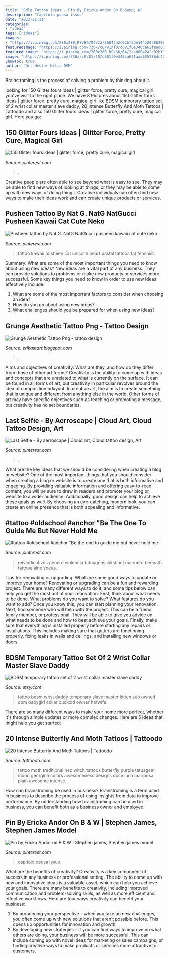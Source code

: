 ```yaml
---
title: "Ddlg Tattoo Ideas - Pin By Ericka Andor On B &amp; W"
description: "Capitolo pausa issuu"
date: "2023-01-31"
categories:
- "ideas"
tags: ["ideas"]
images:
- "https://i.pinimg.com/280x280_RS/86/04/2a/86042a2c02bf3de14452028b208c0410.jpg"
featuredImage: "https://i.pinimg.com/736x/c6/81/f0/c681f0e346ca62faad655286dc22c5bc.jpg"
featured_image: "https://i.pinimg.com/280x280_RS/86/04/2a/86042a2c02bf3de14452028b208c0410.jpg"
image: "https://i.pinimg.com/736x/c6/81/f0/c681f0e346ca62faad655286dc22c5bc.jpg"
ShowToc: true
author: "Dr. Hester Hills DVM"
---
```



Brainstroming is the process of solving a problem by thinking about it.

	

		
looking for 150 Glitter fours ideas | glitter force, pretty cure, magical girl you've visit to the right place. We have 8 Pictures about 150 Glitter fours ideas | glitter force, pretty cure, magical girl like BDSM temporary tattoo set of 2 wrist collar master slave daddy, 20 Intense Butterfly And Moth Tattoos | Tattoodo and also 150 Glitter fours ideas | glitter force, pretty cure, magical girl. Here you go:
		
    
## 150 Glitter Fours Ideas | Glitter Force, Pretty Cure, Magical Girl

<img loading=lazy src="https://i.pinimg.com/280x280_RS/86/04/2a/86042a2c02bf3de14452028b208c0410.jpg" onerror="this.onerror=null;this.src='https://tse3.mm.bing.net/th?id=OIP.tmbPzq5LMPBST9EhpN9OnQAAAA&amp;pid=15.1';" alt="150 Glitter fours ideas | glitter force, pretty cure, magical girl">

_Source: pinterest.com_

>. 

	

Creative people are often able to see beyond what is easy to see. They may be able to find new ways of looking at things, or they may be able to come up with new ways of doing things. Creative individuals can often find new ways to make their ideas work and can create unique products or services.

    
## Pusheen Tattoo By Nat G. NatG NatGucci Pusheen Kawaii Cat Cute Neko

<img loading=lazy src="https://s-media-cache-ak0.pinimg.com/originals/d9/c5/6f/d9c56fe482e3028c7c7a4e2f6dea49b0.jpg" onerror="this.onerror=null;this.src='https://tse3.mm.bing.net/th?id=OIP.Yr8e0iR-cmJ-0u2nWZajNwHaHa&amp;pid=15.1';" alt="Pusheen tattoo by Nat G. NatG NatGucci pusheen kawaii cat cute neko">

_Source: pinterest.com_

>tattoo kawaii pusheen cat unicorn heart pastel tattoos fat feminist. 

	

Summary: What are some of the most important things you need to know about using new ideas?
New ideas are a vital part of any business. They can provide solutions to problems or make new products or services more successful. Some key things you need to know in order to use new ideas effectively include:
1. What are some of the most important factors to consider when choosing an idea?
2. How do you go about using new ideas?
3. What challenges should you be prepared for when using new ideas?

    
## Grunge Aesthetic Tattoo Png - Tattoo Design

<img loading=lazy src="https://pngimage.net/wp-content/uploads/2018/06/tumblr-tattoo-png-7-300x200.png" onerror="this.onerror=null;this.src='https://tse1.mm.bing.net/th?id=OIP.qjZQW7ewhRZDfUV7ydpXUAAAAA&amp;pid=15.1';" alt="Grunge Aesthetic Tattoo Png - tattoo design">

_Source: erikastarr.blogspot.com_

>. 

	

Aims and objectives of creativity: What are they, and how do they differ from those of other art forms?
Creativity is the ability to come up with ideas and concepts that are unrelated to what is currently on the surface. It can be found in all forms of art, but creativity in particular revolves around the idea of composition orlayout. In creative art, the aim is to create something that is unique and different from anything else in the world. Other forms of art may have specific objectives such as teaching or promoting a message, but creativity has no set boundaries.

    
## Last Selfie - By Aerroscape | Cloud Art, Cloud Tattoo Design, Art

<img loading=lazy src="https://i.pinimg.com/736x/6e/c1/c7/6ec1c707bd6ac6acd9faabe8fb3c138b.jpg" onerror="this.onerror=null;this.src='https://tse3.mm.bing.net/th?id=OIP.uexYOoGcNgxcKl9i7BQHegHaKe&amp;pid=15.1';" alt="Last Selfie - By aerroscape | Cloud art, Cloud tattoo design, Art">

_Source: pinterest.com_

>. 

	

What are the key ideas that we should be considering when creating a blog or website?
One of the most important things that you should consider when creating a blog or website is to create one that is both informative and engaging. By providing valuable information and offering easy-to-read content, you will be sure to draw in readers and promote your blog or website to a wider audience. Additionally, good design can help to achieve these goals as well. By choosing an eye-catching, modern look, you can create an online presence that is both appealing and informative.

    
## #tattoo #oldschool #anchor &quot;Be The One To Guide Me But Never Hold Me

<img loading=lazy src="https://s-media-cache-ak0.pinimg.com/736x/9b/53/9a/9b539a285995dc23a96cd89020a98b57.jpg" onerror="this.onerror=null;this.src='https://tse1.mm.bing.net/th?id=OIP.WQVc5kkOF9iaYFlCpPzh1AHaHa&amp;pid=15.1';" alt="#tattoo #oldschool #anchor &quot;Be the one to guide me but never hold me">

_Source: pinterest.com_

>reivindicativos genero violencia tatuagens inkstinct marinero beneath tattooelaine soees. 

	

Tips for renovating or upgrading: What are some good ways to update or improve your home?
Renovating or upgrading can be a fun and rewarding project. There are many different ways to do it, and some tips below can help you get the most out of your renovation. First, think about what needs to be done. What problems do you want to solve? What features do you want to add? Once you know this, you can start planning your renovation. Next, find someone who will help with the project. This can be a friend, family member, or professional. They will be able to give you advice on what needs to be done and how to best achieve your goals. Finally, make sure that everything is installed properly before starting any repairs or installations. This includes making sure that gutters are functioning properly, fixing leaks in walls and ceilings, and installing new windows or doors.

    
## BDSM Temporary Tattoo Set Of 2 Wrist Collar Master Slave Daddy

<img loading=lazy src="https://img0.etsystatic.com/048/1/9772079/il_570xN.738746726_8mr4.jpg" onerror="this.onerror=null;this.src='https://tse1.mm.bing.net/th?id=OIP.jrEpBSai6jIMFVacJrhH-QHaFj&amp;pid=15.1';" alt="BDSM temporary tattoo set of 2 wrist collar master slave daddy">

_Source: etsy.com_

>tattoo bdsm wrist daddy temporary slave master kitten sub owned dom babygirl collar cuckold owner hotwife. 

	

There are so many different ways to make your home more perfect, whether it's through simple updates or more complex changes. Here are 5 ideas that might help you get started: 

    
## 20 Intense Butterfly And Moth Tattoos | Tattoodo

<img loading=lazy src="https://www.tattoodo.com/images/0/38038.jpg" onerror="this.onerror=null;this.src='https://tse2.mm.bing.net/th?id=OIP.18t_BampJaGetfhau8KQmQHaHa&amp;pid=15.1';" alt="20 Intense Butterfly And Moth Tattoos | Tattoodo">

_Source: tattoodo.com_

>tattoo moth traditional neo witch tattoos butterfly purple tatuagem moon georgina colors awesomeness designs dose luna mariposa plain awesome intense. 

	

How can brainstroming be used in business?
Brainstroming is a term used in business to describe the process of using insights from data to improve performance. By understanding how brainstroming can be used in business, you can benefit both as a business owner and employee.

    
## Pin By Ericka Andor On B &amp; W | Stephen James, Stephen James Model

<img loading=lazy src="https://i.pinimg.com/736x/c6/81/f0/c681f0e346ca62faad655286dc22c5bc.jpg" onerror="this.onerror=null;this.src='https://tse1.mm.bing.net/th?id=OIP.QZI1j1yrjY606LN3g1rm_AHaJH&amp;pid=15.1';" alt="Pin by Ericka Andor on B &amp; W | Stephen james, Stephen james model">

_Source: pinterest.com_

>capitolo pausa issuu. 

	

What are the benefits of creativity?
Creativity is a key component of success in any business or professional setting. The ability to come up with new and innovative ideas is a valuable asset, which can help you achieve your goals. There are many benefits to creativity, including improved communication and problem-solving skills, as well as more efficient and effective workflows. Here are four ways creativity can benefit your business: 
1) By broadening your perspective – when you take on new challenges, you often come up with new solutions that aren’t possible before. This opens up opportunities for innovation and growth; 
2) By developing new strategies – if you can find ways to improve on what others are doing, your business will be more successful. This can include coming up with novel ideas for marketing or sales campaigns, or finding creative ways to make products or services more attractive to customers.


